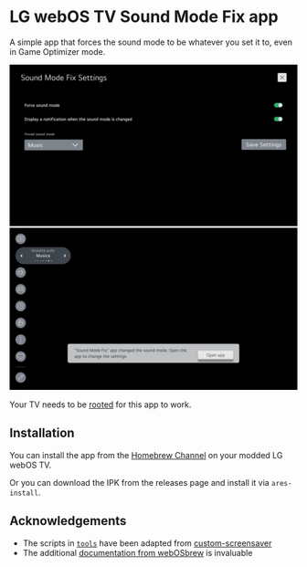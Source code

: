 # LG webOS TV Sound Mode Fix app

A simple app that forces the sound mode to be whatever you set it to, even in Game Optimizer mode.

![Screenshot](screenshots/screenshot1.jpg)
![Screenshot](screenshots/screenshot2.jpg)

Your TV needs to be [rooted](https://www.webosbrew.org/rooting/) for this app to work.

## Installation

You can install the app from the [Homebrew Channel](https://www.webosbrew.org/develop/) on your modded LG webOS TV.

Or you can download the IPK from the releases page and install it via `ares-install`.

## Acknowledgements

- The scripts in [`tools`](tools) have been adapted
  from [custom-screensaver](https://github.com/webosbrew/custom-screensaver)
- The additional [documentation from webOSbrew](https://www.webosbrew.org/develop/) is invaluable
